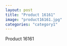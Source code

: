```yaml
---
layout: post
title: "Product 16161"
image: "product16161.jpg"
categories: "category1"
---
```

Product 16161
